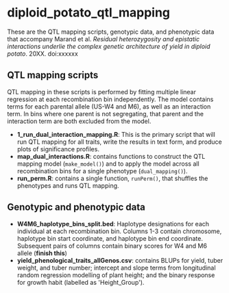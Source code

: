 # diploid_potato_qtl_mapping

These are the QTL mapping scripts, genotypic data, and phenotypic data that accompany Marand et al. _Residual heterozygosity and epistatic interactions underlie the complex genetic architecture of yield in diploid potato_. 20XX. doi:xxxxxx

## QTL mapping scripts

QTL mapping in these scripts is performed by fitting multiple linear regression at each recombination bin independently.  The model contains terms for each parental allele (US-W4 and M6), as well as an interaction term.  In bins where one parent is not segregating, that parent and the interaction term are both excluded from the model.

* **1_run_dual_interaction_mapping.R**: This is the primary script that will run QTL mapping for all traits, write the results in text form, and produce plots of significance profiles.
* **map_dual_interactions.R**: contains functions to construct the QTL mapping model (`make_model()`) and to apply the model across all recombination bins for a single phenotype (`dual_mapping()`).
* **run_perm.R**: contains a single function, `runPerm()`, that shuffles the phenotypes and runs QTL mapping.

## Genotypic and phenotypic data

* **W4M6_haplotype_bins_split.bed**: Haplotype designations for each individual at each recombination bin.  Columns 1-3 contain chromosome, haplotype bin start coordinate, and haplotype bin end coordinate. Subsequent pairs of columns contain binary scores for W4 and M6 allele (**finish this**)
* **yield_phenological_traits_allGenos.csv**: contains BLUPs for yield, tuber weight, and tuber number; intercept and slope terms from longitudinal random regression modelling of plant height; and the binary response for growth habit (labelled as 'Height_Group').
